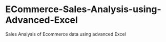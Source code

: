 # ECommerce-Sales-Analysis-using-Advanced-Excel
Sales Analysis of Ecommerce data using advanced Excel
